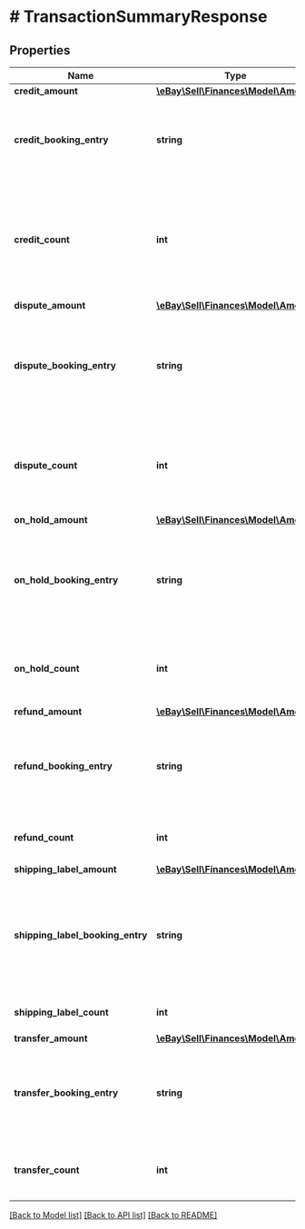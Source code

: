 # # TransactionSummaryResponse

## Properties

Name | Type | Description | Notes
------------ | ------------- | ------------- | -------------
**credit_amount** | [**\eBay\Sell\Finances\Model\Amount**](Amount.md) |  | [optional]
**credit_booking_entry** | **string** | The enumeration value indicates whether the dollar amount in the creditAmount field is a charge (debit) to the seller or a credit. Typically, the enumeration value returned here will be CREDIT. For implementation help, refer to &lt;a href&#x3D;&#39;https://developer.ebay.com/api-docs/sell/finances/types/pay:BookingEntryEnum&#39;&gt;eBay API documentation&lt;/a&gt; | [optional]
**credit_count** | **int** | This integer value indicates the total number of the seller&#39;s sales and/or credits that match the input criteria. Note: Unless the transactionType filter is used in the request to retrieve a specific type of monetary transaction (sale, buyer refund, or seller credit), the creditCount and creditAmount fields account for both order sales and seller credits (the count and value is not distinguished between the two monetary transaction types). This field is generally returned, even if 0, but it will not be returned if a transactionType filter is used, and its value is set to either REFUND, DISPUTE, or SHIPPING_LABEL. | [optional]
**dispute_amount** | [**\eBay\Sell\Finances\Model\Amount**](Amount.md) |  | [optional]
**dispute_booking_entry** | **string** | The enumeration value indicates whether the dollar amount in the disputeAmount field is a charge (debit) to the seller or a credit. Typically, the enumeration value returned here will be DEBIT, but its possible that CREDIT could be returned if the seller contested one or more payment disputes and won the dispute. For implementation help, refer to &lt;a href&#x3D;&#39;https://developer.ebay.com/api-docs/sell/finances/types/pay:BookingEntryEnum&#39;&gt;eBay API documentation&lt;/a&gt; | [optional]
**dispute_count** | **int** | This integer value indicates the total number of payment disputes that have been initiated by one or more buyers. Only the orders that match the input criteria are considered. The Payment Disputes methods in the Fulfillment API can be used by the seller to retrieve more information about any payment disputes. This field is generally returned, even if 0, but it will not be returned if a transactionType filter is used, and its value is set to any value other than DISPUTE. | [optional]
**on_hold_amount** | [**\eBay\Sell\Finances\Model\Amount**](Amount.md) |  | [optional]
**on_hold_booking_entry** | **string** | The enumeration value indicates whether the dollar amount in the onHoldAmount field is a charge (debit) to the seller or a credit. Typically, the enumeration value returned here will be CREDIT, since on-hold funds should eventually be released as part of a payout to the seller once the hold is cleared. For implementation help, refer to &lt;a href&#x3D;&#39;https://developer.ebay.com/api-docs/sell/finances/types/pay:BookingEntryEnum&#39;&gt;eBay API documentation&lt;/a&gt; | [optional]
**on_hold_count** | **int** | This integer value indicates the total number of order sales where the associated funds are on hold. Only the orders that match the input criteria are considered. This field is generally returned, even if 0, but it will not be returned if a transactionStatus filter is used, and its value is set to any value other than FUNDS_ON_HOLD. | [optional]
**refund_amount** | [**\eBay\Sell\Finances\Model\Amount**](Amount.md) |  | [optional]
**refund_booking_entry** | **string** | The enumeration value indicates whether the dollar amount in the refundAmount field is a charge (debit) to the seller or a credit. Typically, the enumeration value returned here will be DEBIT since this a refund from the seller to the buyer. For implementation help, refer to &lt;a href&#x3D;&#39;https://developer.ebay.com/api-docs/sell/finances/types/pay:BookingEntryEnum&#39;&gt;eBay API documentation&lt;/a&gt; | [optional]
**refund_count** | **int** | This integer value indicates the total number of buyer refunds that match the input criteria. This field is generally returned, even if 0, but it will not be returned if a transactionType filter is used, and its value is set to any value other than REFUND. | [optional]
**shipping_label_amount** | [**\eBay\Sell\Finances\Model\Amount**](Amount.md) |  | [optional]
**shipping_label_booking_entry** | **string** | The enumeration value indicates whether the dollar amount in the shippingLabelAmount field is a charge (debit) to the seller or a credit. Typically, the enumeration value returned here will be DEBIT, as eBay will charge the seller when eBay shipping labels are purchased, but it can be CREDIT if the seller was refunded for a shipping label or was possibly overcharged for a shipping label. For implementation help, refer to &lt;a href&#x3D;&#39;https://developer.ebay.com/api-docs/sell/finances/types/pay:BookingEntryEnum&#39;&gt;eBay API documentation&lt;/a&gt; | [optional]
**shipping_label_count** | **int** | This is the total number of eBay shipping labels purchased by the seller. The count returned here may depend on the specified input criteria. | [optional]
**transfer_amount** | [**\eBay\Sell\Finances\Model\Amount**](Amount.md) |  | [optional]
**transfer_booking_entry** | **string** | The enumeration value indicates whether the dollar amount in the transferAmount field is a charge (debit) to the seller or a credit. Typically, the enumeration value returned here will be DEBIT since this a seller reimbursement to eBay for buyer refunds. For implementation help, refer to &lt;a href&#x3D;&#39;https://developer.ebay.com/api-docs/sell/finances/types/pay:BookingEntryEnum&#39;&gt;eBay API documentation&lt;/a&gt; | [optional]
**transfer_count** | **int** | This integer value indicates the total number of buyer refund transfers that match the input criteria. This field is generally returned, even if 0, but it will not be returned if a transactionType filter is used, and its value is set to any value other than TRANSFER. | [optional]

[[Back to Model list]](../../README.md#models) [[Back to API list]](../../README.md#endpoints) [[Back to README]](../../README.md)
